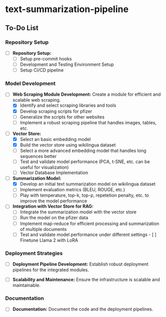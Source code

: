 # text-summarization-pipeline

## To-Do List

### Repository Setup
- [ ] **Repository Setup:** 
    - [ ] Setup pre-commit hooks
    - [ ] Development and Testing Environment Setup
    - [ ] Setup CI/CD pipeline

### Model Development
- [ ] **Web Scraping Module Development:** Create a module for efficient and scalable web scraping.
    - [x] Identify and select scraping libraries and tools
    - [x] Develop scraping scripts for pfizer
    - [ ] Generalize the scripts for other websites
    - [ ] Implement a robust scraping pipeline that handles images, tables, etc.

- [ ] **Vector Store:** 
    - [x] Select an basic embedding model
    - [x] Build the vector store using wikilingua dataset
    - [ ] Select a more advanced embedding model that handles long sequences better
    - [ ] Test and validate model performance (PCA, t-SNE, etc. can be useful for visualization)
    - [ ] Vector Database Implementation 

- [ ] **Summarization Model:** 
    - [x] Develop an initial text summarization model on wikilingua dataset 
    - [ ] Implement evaluation metrics (BLEU, ROUGE, etc.)
    - [ ] Play with temperature, top-k, top-p, repetetion penalty, etc. to improve the model performance

- [ ] **Integration with Vector Store for RAG:** 
    - [ ] Integrate the summarization model with the vector store
    - [ ] Run the model on the pfizer data
    - [ ] Implement map-reduce for efficient processing and summarization of multiple documents
    - [ ] Test and validate model performance under different settings 
    - [ ] Finetune Llama 2 with LoRA

### Deployment Strategies
- [ ] **Deployment Pipeline Development:** Establish robust deployment pipelines for the integrated modules.

- [ ] **Scalability and Maintenance:** Ensure the infrastructure is scalable and maintainable.

### Documentation

- [ ] **Documentation:** Document the code and the deployment pipelines.
